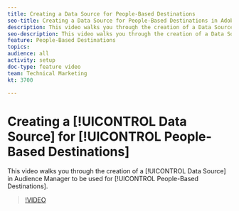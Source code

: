 ```yaml
---
title: Creating a Data Source for People-Based Destinations
seo-title: Creating a Data Source for People-Based Destinations in Adobe Audience Manager
description: This video walks you through the creation of a Data Source in Audience Manager to be used for People-Based Destinations.
seo-description: This video walks you through the creation of a Data Source in Adobe Audience Manager to be used for People-Based Destinations.
feature: People-Based Destinations
topics: 
audience: all
activity: setup
doc-type: feature video
team: Technical Marketing
kt: 3700

---
```


# Creating a [!UICONTROL Data Source] for [!UICONTROL People-Based Destinations]

This video walks you through the creation of a [!UICONTROL Data Source] in Audience Manager to be used for [!UICONTROL People-Based Destinations].

>[!VIDEO](https://video.tv.adobe.com/v/29006/?quality=12)
